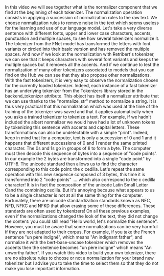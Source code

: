 In this video we will see together what is the normalizer component that we find at the beginning of each tokenizer. The normalization operation consists in applying a succession of normalization rules to the raw text. We choose normalization rules to remove noise in the text which seems useless for the learning and use of our language model. Let's take a very diverse sentence with different fonts, upper and lower case characters, accents, punctuation and multiple spaces, to see how several tokenizers normalize it. The tokenizer from the FNet model has transformed the letters with font variants or circled into their basic version and has removed the multiple spaces. And now if we look at the normalization with Retribert's tokenizer, we can see that it keeps characters with several font variants and keeps the multiple spaces but it removes all the accents. And if we continue to test the normalization of many other tokenizers associated to models that you can find on the Hub we can see that they also propose other normalizations. With the fast tokenizers, it is very easy to observe the normalization chosen for the currently loaded tokenizer. Indeed, each instance of a fast tokenizer has an underlying tokenizer from the Tokenizers library stored in the backend_tokenizer attribute. This object has itself a normalizer attribute that we can use thanks to the "normalize_str" method to normalize a string. It is thus very practical that this normalization which was used at the time of the training of the tokenizer was saved and that it applies automatically when you asks a trained tokenizer to tokenize a text. For example, if we hadn't included the albert normalizer we would have had a lot of unknown tokens by tokenizing this sentence with accents and capital letters. These transformations can also be undetectable with a simple "print". Indeed, keep in mind that for a computer, text is only a succession of 0 and 1 and it happens that different successions of 0 and 1 render the same printed character. The 0s and 1s go in groups of 8 to form a byte. The computer must then decode this sequence of bytes into a sequence of "code points". In our example the 2 bytes are transformed into a single "code point" by UTF-8. The unicode standard then allows us to find the character corresponding to this  code point: the c cedilla. Let's repeat the same operation with this new sequence composed of 3 bytes, this time it is transformed into 2 "code points" .... which also correspond to the c cedilla character! It is in fact the composition of the unicode Latin Small Letter Cand the combining cedilla. But it's annoying because what appears to us to be a single character is not at all the same thing for the computer. Fortunately, there are unicode standardization standards known as NFC, NFD, NFKC and NFKD that allow erasing some of these differences. These standards are often used by tokenizers! On all these previous examples, even if the normalizations changed the look of the text, they did not change the content: you could still read "Hello world, let's normalize this sentence". However, you must be aware that some normalizations can be very harmful if they are not adapted to their corpus. For example, if you take the French sentence "un père indigné", which means "An indignant father", and normalize it with the bert-base-uncase tokenizer which removes the accents then the sentence becomes "un père indigne" which means "An unworthy father". If you watch this video to build your own tokenizer, there are no absolute rules to choose or not a normalization for your brand new tokenizer but I advise you to take the time to select them so that they do not make you lose important information.